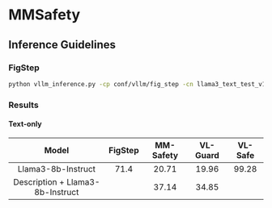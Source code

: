 # MMSafety

## Inference Guidelines

### FigStep

```bash
python vllm_inference.py -cp conf/vllm/fig_step -cn llama3_text_test_v1_0
```

### Results

#### Text-only

|              Model               | FigStep | MM-Safety | VL-Guard | VL-Safe |
|:--------------------------------:|:-------:|:---------:|:--------:|:-------:|
|        Llama3-8b-Instruct        |  71.4   |   20.71   |  19.96   |  99.28  |
| Description + Llama3-8b-Instruct |         |   37.14   |  34.85   |         |

